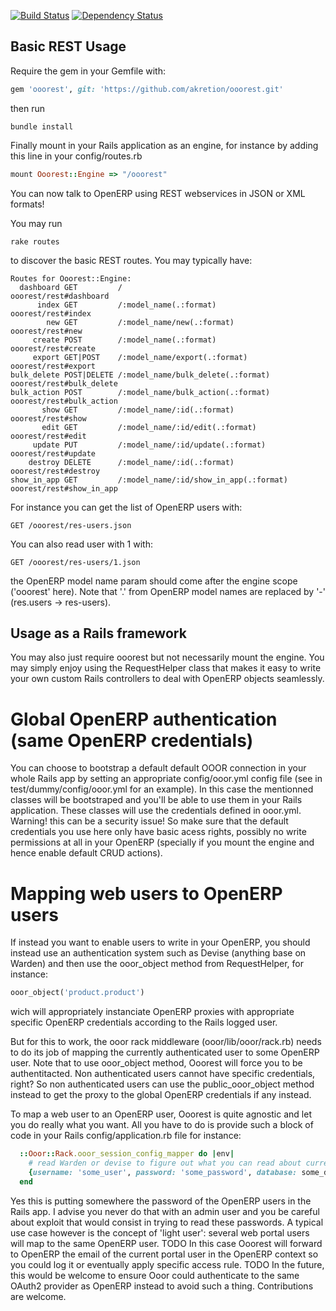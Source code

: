 [![Build Status](https://travis-ci.org/akretion/ooorest.png?branch=master)](https://travis-ci.org/akretion/ooorest)
[![Dependency Status](https://www.versioneye.com/ruby/ooorest/badge.png)](https://www.versioneye.com/ruby/ooorest)

Basic REST Usage
----------------

Require the gem in your Gemfile with:
```ruby
gem 'ooorest', git: 'https://github.com/akretion/ooorest.git'
```

then run
```
bundle install
```

Finally mount in your Rails application as an engine, for instance by adding this line in your config/routes.rb

```ruby
mount Ooorest::Engine => "/ooorest"
```

You can now talk to OpenERP using REST webservices in JSON or XML formats!

You may run
```
rake routes
```
to discover the basic REST routes. You may typically have:
```
Routes for Ooorest::Engine:
  dashboard GET         /                                      ooorest/rest#dashboard
      index GET         /:model_name(.:format)                 ooorest/rest#index
        new GET         /:model_name/new(.:format)             ooorest/rest#new
     create POST        /:model_name(.:format)                 ooorest/rest#create
     export GET|POST    /:model_name/export(.:format)          ooorest/rest#export
bulk_delete POST|DELETE /:model_name/bulk_delete(.:format)     ooorest/rest#bulk_delete
bulk_action POST        /:model_name/bulk_action(.:format)     ooorest/rest#bulk_action
       show GET         /:model_name/:id(.:format)             ooorest/rest#show
       edit GET         /:model_name/:id/edit(.:format)        ooorest/rest#edit
     update PUT         /:model_name/:id/update(.:format)      ooorest/rest#update
    destroy DELETE      /:model_name/:id(.:format)             ooorest/rest#destroy
show_in_app GET         /:model_name/:id/show_in_app(.:format) ooorest/rest#show_in_app
```

For instance you can get the list of OpenERP users with:
```
GET /ooorest/res-users.json
```
You can also read user with 1 with:
```
GET /ooorest/res-users/1.json
```

the OpenERP model name param should come after the engine scope ('ooorest' here). Note that '.' from OpenERP model names are replaced by '-' (res.users -> res-users).


Usage as a Rails framework
--------------------------

You may also just require ooorest but not necessarily mount the engine. You may simply enjoy using the RequestHelper class that makes it easy to write your own custom Rails controllers to deal with OpenERP objects seamlessly.

Global OpenERP authentication (same OpenERP credentials)
========================================================

You can choose to bootstrap a default default OOOR connection in your whole Rails app by setting an appropriate config/ooor.yml config file (see in test/dummy/config/ooor.yml for an example).
In this case the mentionned classes will be bootstraped and you'll be able to use them in your Rails application. These classes will use the credentials defined in ooor.yml. Warning! this can be a security issue! So make sure that the default credentials you use here only have basic acess rights, possibly no write permissions at all in your OpenERP (specially if you mount the engine and hence enable default CRUD actions).


Mapping web users to OpenERP users
==================================

If instead you want to enable users to write in your OpenERP, you should instead use an authentication system such as Devise (anything base on Warden) and then use the ooor_object method from RequestHelper, for instance:
```ruby
ooor_object('product.product')
```
wich will appropriately instanciate OpenERP proxies with appropriate specific OpenERP credentials according to the Rails logged user.


But for this to work, the ooor rack middleware (ooor/lib/ooor/rack.rb) needs to do its job of mapping the currently authenticated user to some OpenERP user. Note that to use ooor_object method, Ooorest will force you to be authentitacted. Non authenticated users cannot have specific credentials, right? So non authenticated users can use the public_ooor_object method instead to get the proxy to the global OpenERP credentials if any instead.

To map a web user to an OpenERP user, Ooorest is quite agnostic and let you do really what you want. All you have to do is provide such a block of code in your Rails config/application.rb file for instance:

```ruby
  ::Ooor::Rack.ooor_session_config_mapper do |env|
    # read Warden or devise to figure out what you can read about current user in the env variable
    {username: 'some_user', password: 'some_password', database: some_database, url: some_url, connection_session: {lang: 'pt_BR'}}
  end
```

Yes this is putting somewhere the password of the OpenERP users in the Rails app. I advise you never do that with an admin user and you be careful about exploit that would consist in trying to read these passwords. A typical use case however is the concept of 'light user': several web portal users will map to the same OpenERP user.
TODO In this case Ooorest will forward to OpenERP the email of the current portal user in the OpenERP context so you could log it or eventually apply specific access rule. TODO
In the future, this would be welcome to ensure Ooor could authenticate to the same OAuth2 provider as OpenERP instead to avoid such a thing. Contributions are welcome.

